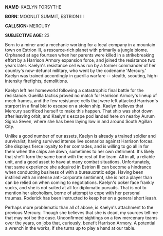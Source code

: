 **NAME:** KAELYN FORSYTHE

**BORN:** MOONLIT SUMMIT, ESTRION III

**CALLSIGN:** MERCURY

**SUBJECTIVE AGE:** 23

Born to a miner and a mechanic working for a local company in a mountain town on Estrion III, a resource-rich planet with primarily a jungle biome. Orphaned at age fourteen when her parents were killed in a strikebreaking effort by a Harrison Armory expansion force, and joined the resistance two years later. Kaelyn's resistance cell was run by a former commander of her country's now-defunct military, who went by the codename 'Mercury.' Kaelyn was trained accordingly in guerilla warfare -- stealth, scouting, high-intensity firefights, demolitions.

Kaelyn left her homeworld following a catastrophic final battle for the resistance. Guerilla tactics proved no match for Harrison Armory's lineup of mech frames, and the few resistance cells that were left attacked Harrison's starport in a final bid to escape on a stolen ship. Kaelyn believes that Mercury sacrificed herself to make this happen. That ship was shot down after leaving orbit, and Kaelyn's escape pod landed here on nearby Aurum Sigma Seven, where she has been laying low in and around South Agillan City.

Unlike a good number of our assets, Kaelyn is already a trained soldier and survivalist, having survived intense live scenarios against Harrison forces. She displays fierce loyalty to her comrades, and is willing to go all in for them when the chips are down, sometimes to her own detriment. It's likely that she'll form the same bond with the rest of the team. All in all, a reliable unit, and a good asset to have at many combat situations. Unfortunately, that same experience she adquired in Estrion III can become a hindrance when conducting business of with a bureaucratic edge. Having been instilled with an intense anti-corporate sentiment, she is not a player than can be relied on when coming to negotiations. Kaelyn's poker face frankly sucks, and she is not suited at all for diplomatic pursuits. That is not to mention her alcoholism, borne of attempt to cope with her personal traumas. Roderick has been instructed to keep her on a general short leash.

Perhaps more problematic than all of above, is Kaelyn's attachment to the previous Mercury. Though she believes that she is dead, my sources tell me that may not be the case. Unconfirmed sightings on a few mercenary teams over the years, on jobs that, curiously, benefit Harrison Armory. A potential a wrench in the works, if she turns up to play a hand at our table.